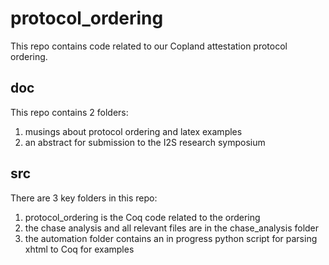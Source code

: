 # protocol_ordering

This repo contains code related to our Copland attestation protocol ordering. 

## doc 

This repo contains 2 folders: 
1. musings about protocol ordering and latex examples
2. an abstract for submission to the I2S research symposium

## src 

There are 3 key folders in this repo: 
1. protocol_ordering is the Coq code related to the ordering
2. the chase analysis and all relevant files are in the chase_analysis folder
3. the automation folder contains an in progress python script for parsing xhtml to Coq for examples

